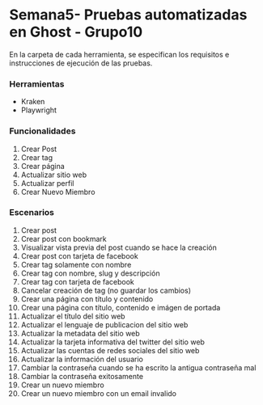 # Semana5- Pruebas automatizadas en Ghost - Grupo10
En la carpeta de cada herramienta, se especifican los requisitos e instrucciones de ejecución de las pruebas.

### Herramientas
- Kraken
- Playwright

### Funcionalidades
1. Crear Post
2. Crear tag
3. Crear página
4. Actualizar sitio web
5. Actualizar perfil
6. Crear Nuevo Miembro

### Escenarios
1. Crear post
2. Crear post con bookmark
3. Visualizar vista previa del post cuando se hace la creación
4. Crear post con tarjeta de facebook
5. Crear tag solamente con nombre
6. Crear tag con nombre, slug y descripción
7. Crear tag con tarjeta de facebook
8. Cancelar creación de tag (no guardar los cambios)
9. Crear una página con título y contenido
10. Crear una página con título, contenido e imágen de portada
11. Actualizar el título del sitio web
12. Actualizar el lenguaje de publicacion del sitio web
13. Actualizar la metadata del sitio web
14. Actualizar la tarjeta informativa del twitter del sitio web
15. Actualizar las cuentas de redes sociales del sitio web
16. Actualizar la información del usuario
17. Cambiar la contraseña cuando se ha escrito la antigua contraseña mal
18. Cambiar la contraseña exitosamente
19. Crear un nuevo miembro
20. Crear un nuevo miembro con un email invalido
